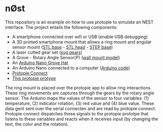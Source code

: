 # nØst
This repository is an example on how to use protopie to simulate an NEST interface. The project entails the following components:

* A smartphone connected over wifi or USB (enable USB debugging)
* A 3D printed smartphone mount that allows a ring mount and angular sensor mount ([STL base](base.stl) - [STL head](head.stl) - [STEP base](base.step))
* A laser cutted gear set ([svg gears](gears.svg))
* A Grove - Rotary Angle Sensor(P) ([wall mount model](https://wiki.seeedstudio.com/Grove-Rotary_Angle_Sensor/))
* An [Arduino Nano Grove Hat](https://www.seeedstudio.com/Grove-Shield-for-Arduino-Nano-p-4112.html)
* An Arduino Nano connected to a computer ([Arduino code](arduino.ino))
* [Protopie Connect](https://www.protopie.io/blog/complete-guide-protopie-connect)
* [This protopie protype](protopie.pie)

The ring mount is placed over the protopie app to allow ring interactions. These ring movements are captures through the gears by the rotary angle sensor. The Arduino maps the values of the sensor to four variables: (1) temperature, (2) indicator rotation, (3) red value and (4) blue value. These data gent sent over the serial connecten and are read by protopie connect. Protopie connect dispatches these signals to the protopie prototpe that listens to these variables and reacts when it receives input (by changing the text, the color and the rotation).
